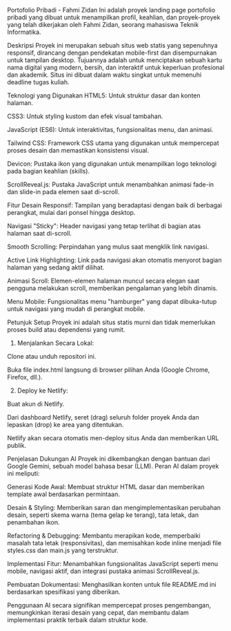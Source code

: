 Portofolio Pribadi - Fahmi Zidan
Ini adalah proyek landing page portofolio pribadi yang dibuat untuk menampilkan profil, keahlian, dan proyek-proyek yang telah dikerjakan oleh Fahmi Zidan, seorang mahasiswa Teknik Informatika.

Deskripsi
Proyek ini merupakan sebuah situs web statis yang sepenuhnya responsif, dirancang dengan pendekatan mobile-first dan disempurnakan untuk tampilan desktop. Tujuannya adalah untuk menciptakan sebuah kartu nama digital yang modern, bersih, dan interaktif untuk keperluan profesional dan akademik. Situs ini dibuat dalam waktu singkat untuk memenuhi deadline tugas kuliah.

Teknologi yang Digunakan
HTML5: Untuk struktur dasar dan konten halaman.

CSS3: Untuk styling kustom dan efek visual tambahan.

JavaScript (ES6): Untuk interaktivitas, fungsionalitas menu, dan animasi.

Tailwind CSS: Framework CSS utama yang digunakan untuk mempercepat proses desain dan memastikan konsistensi visual.

Devicon: Pustaka ikon yang digunakan untuk menampilkan logo teknologi pada bagian keahlian (skills).

ScrollReveal.js: Pustaka JavaScript untuk menambahkan animasi fade-in dan slide-in pada elemen saat di-scroll.

Fitur
Desain Responsif: Tampilan yang beradaptasi dengan baik di berbagai perangkat, mulai dari ponsel hingga desktop.

Navigasi "Sticky": Header navigasi yang tetap terlihat di bagian atas halaman saat di-scroll.

Smooth Scrolling: Perpindahan yang mulus saat mengklik link navigasi.

Active Link Highlighting: Link pada navigasi akan otomatis menyorot bagian halaman yang sedang aktif dilihat.

Animasi Scroll: Elemen-elemen halaman muncul secara elegan saat pengguna melakukan scroll, memberikan pengalaman yang lebih dinamis.

Menu Mobile: Fungsionalitas menu "hamburger" yang dapat dibuka-tutup untuk navigasi yang mudah di perangkat mobile.

Petunjuk Setup
Proyek ini adalah situs statis murni dan tidak memerlukan proses build atau dependensi yang rumit.

1. Menjalankan Secara Lokal:

Clone atau unduh repositori ini.

Buka file index.html langsung di browser pilihan Anda (Google Chrome, Firefox, dll.).

2. Deploy ke Netlify:

Buat akun di Netlify.

Dari dashboard Netlify, seret (drag) seluruh folder proyek Anda dan lepaskan (drop) ke area yang ditentukan.

Netlify akan secara otomatis men-deploy situs Anda dan memberikan URL publik.

Penjelasan Dukungan AI
Proyek ini dikembangkan dengan bantuan dari Google Gemini, sebuah model bahasa besar (LLM). Peran AI dalam proyek ini meliputi:

Generasi Kode Awal: Membuat struktur HTML dasar dan memberikan template awal berdasarkan permintaan.

Desain & Styling: Memberikan saran dan mengimplementasikan perubahan desain, seperti skema warna (tema gelap ke terang), tata letak, dan penambahan ikon.

Refactoring & Debugging: Membantu merapikan kode, memperbaiki masalah tata letak (responsivitas), dan memisahkan kode inline menjadi file styles.css dan main.js yang terstruktur.

Implementasi Fitur: Menambahkan fungsionalitas JavaScript seperti menu mobile, navigasi aktif, dan integrasi pustaka animasi ScrollReveal.js.

Pembuatan Dokumentasi: Menghasilkan konten untuk file README.md ini berdasarkan spesifikasi yang diberikan.

Penggunaan AI secara signifikan mempercepat proses pengembangan, memungkinkan iterasi desain yang cepat, dan membantu dalam implementasi praktik terbaik dalam struktur kode.